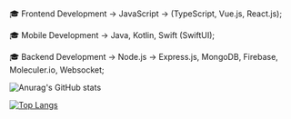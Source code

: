   🎓 Frontend Development -> JavaScript -> (TypeScript, Vue.js, React.js);
 
 🎓 Mobile Development -> Java, Kotlin, Swift (SwiftUI);

 🎓 Backend Development -> Node.js -> Express.js, MongoDB, Firebase, Moleculer.io, Websocket;

![Anurag's GitHub stats](https://github-readme-stats.vercel.app/api?username=IFraimG&show_icons=true&theme=dark)    

[![Top Langs](https://github-readme-stats.vercel.app/api/top-langs/?username=IFraimG)](https://github.com/anuraghazra/github-readme-stats)
